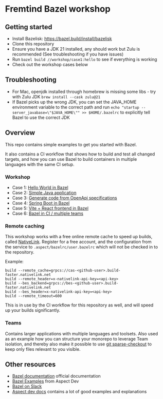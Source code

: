 # Fremtind Bazel workshop

## Getting started
- Install Bazelisk: https://bazel.build/install/bazelisk
- Clone this repository
- Ensure you have a JDK 21 installed, any should work but Zulu is recommended (See troubleshooting if you have issues)
- Run `bazel build //workshop/case1:hello` to see if everything is working
- Check out the workshop cases below 

## Troubleshooting
- For Mac, openjdk installed through homebrew is missing some libs - try with Zulu JDK `brew install --cask zulu@21`
- If Bazel picks up the wrong JDK, you can set the JAVA_HOME environment variable to the correct path and run `echo "startup --server_javabase=\"$JAVA_HOME\"" >> $HOME/.bazelrc` to explicitly tell Bazel to use the correct JDK

## Overview
This repo contains simple examples to get you started with Bazel.

It also contains a CI workflow that shows how to build and test all changed targets, and how you can use Bazel to build containers in multiple languages with the same CI setup.

### Workshop
 - Case 1: [Hello World in Bazel](workshop/case1/README.md)
 - Case 2: [Simple Java application](workshop/case2/README.md)
 - Case 3: [Generate code from OpenApi specifications](workshop/case3/README.md)
 - Case 4: [Spring Boot in Bazel](workshop/case4/README.md)
 - Case 5: [Vite + React frontend in Bazel](workshop/case5/README.md)
 - Case 6: [Bazel in CI / multiple teams](workshop/case6/README.md)

### Remote caching
This workshop works with a free online remote cache to speed up builds, called [NativeLink](https://app.nativelink.com/).
Register for a free account, and the configuration from the service to `.aspect/bazelrc/user.bazelrc` which will not be checked in to the repository.

Example:
```
build --remote_cache=grpcs://cas-<github-user>.build-faster.nativelink.net
build --remote_header=x-nativelink-api-key=<api-key>
build --bes_backend=grpcs://bes-<github-user>.build-faster.nativelink.net
build --bes_header=x-nativelink-api-key=<api-key>
build --remote_timeout=600
```

This is in use by the CI workflow for this repository as well, and will speed up your builds significantly.

### Teams
Contains larger applications with multiple languages and toolsets.
Also used as an example how you can structure your monorepo to leverage Team isolation, and thereby also make it possible to use [git sparse-checkout](https://github.blog/2020-01-17-bring-your-monorepo-down-to-size-with-sparse-checkout/) to keep only files relevant to you visible. 


## Other resources
- [Bazel documentation](https://bazel.build/start) official documentation
- [Bazel Examples](https://github.com/aspect-build/bazel-examples) from Aspect Dev
- [Bazel on Slack](https://bazelbuild.slack.com)
- [Aspect dev docs](https://docs.aspect.build/) contains a lot of good examples and explanations
